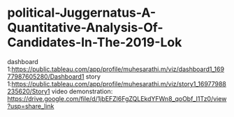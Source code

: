 # political-Juggernatus-A-Quantitative-Analysis-Of-Candidates-In-The-2019-Lok
dashboard 1:https://public.tableau.com/app/profile/muhesarathi.m/viz/dashboard1_16977987605280/Dashboard1
story 1:https://public.tableau.com/app/profile/muhesarathi.m/viz/story1_16977988235620/Story1
video demonstration: https://drive.google.com/file/d/1jbEFZl6FgZQLEkdYFWn8_qoObf_I1Tz0/view?usp=share_link

